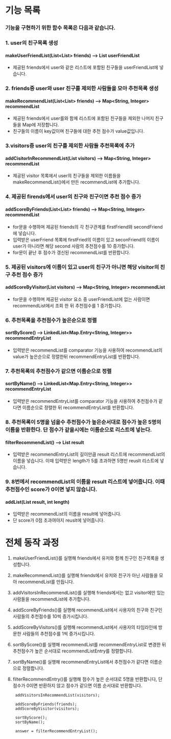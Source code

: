 # 기능 목록
### 기능을 구현하기 위한 함수 목록은 다음과 같습니다.

### 1. user의 친구목록 생성  
#### makeUserFriendList(List<List<String>> friends) --> List<String> userFriendList
- 제공된 friends에서 user와 같은 리스트에 포함된 친구들을 userFriendList에 넣습니다.


### 2. friends중 user와 user 친구를 제외한 사람들을 모아 추천목록 생성
#### makeRecommendList(List<List<String>> friends) --> Map<String, Integer> recommendList
- 제공된 friends에서 user를와 함께 리스트에 포함된 친구들을 제외한 나머지 친구들을 Map에 저장합니다.
- 친구들의 이름이 key값이며 친구들에 대한 추천 점수가 value값입니다.

### 3.visitors중 user의 친구를 제외한 사람들 추천목록에 추가
#### addCisitorInRecommendList(List<String> visitors) --> Map<String, Integer> recommendList
- 제공된 visitor 목록에서 user의 친구들을 제외한 이름들을 makeRecommendList()에서 만든 recommendList에 추가합니다. 

### 4. 제공된 firends에서 user의 친구와 친구이면 추천 점수 증가
#### addScoreByFriends(List<List<String>> friends) --> Map<String, Integer> recommendList
- for문을 수행하며 제공된 friends의 각 친구관계를 firstFriend와 secondFriend에 넣습니다.
- 입력받은 userFriend 목록에 firstFried의 이름이 있고 seconFriend의 이름이 user가 아니라면 해당 second 사람의 추천점수를 10 증가합니다.
- for문이 끝난 후 점수가 갱신된 recommendList를 반환합니다.

### 5. 제공된 visitors에 이름이 있고 user의 친구가 아니면 해당 visitor의 친구 추천 점수 증가
#### addScoreByVisitor(List<String> visitors) --> Map<String, Integer> recommendList
- for문을 수행하며 제공된 visitor 요소 중 userFriendList에 없는 사람이면 recommendList에서 조회 한 뒤 추천점수를 1 증가합니다.

### 6. 추천목록을 추천점수가 높은순으로 정렬
#### sortByScore() --> LinkedList<Map.Entry<String, Integer>> recommendEntryList
- 입력받은 recommendList를 comparator 기능을 사용하여 recommendList의 value가 높은순으로 정렬한뒤 recommendEntryList를 반환합니다.

### 7. 추천목록의 추천점수가 같으면 이름순으로 정렬
#### sortByName() --> LinkedList<Map.Entry<String, Integer>> recommendEntryList
- 입력받은 recommendEntryList를 comparator 기능을 사용하여 추천점수가 같다면 이름순으로 정렬한 뒤 recommendEntryList를 반환합니다.

### 8. 추천목록이 5명을 넘을수 추천점수가 높은순서대로 점수가 높은 5명의 이름을 반환한다. 단 점수가 같을시에는 이름순으로 리스트에 넣는다.
#### filterRecommendList() --> List<String> result
- 입력받은 recommendEntryList의 길이만큼 result 리스트에 recommendList의 이름을 넣습니다. 이때 입력받은 length가 5를 초과하면 5명만 reuslt 리스트에 넣습니다. 

### 9. 8번에서 recommendList의 이름을 result 리스트에 넣어줍니다. 이때 추천점수인 score가 0이면 넣지 않습니다.
#### addList(List<String> result, int length)
- 입력받은 recommendList의 이름을 result에 넣어줍니다.
- 단 score가 0점 초과여야지 reuslt에 넣어줍니다.


# 전체 동작 과정
1. makeUserFriendList()를 실행해 friends에서 유저와 함께 친구인 친구목록을 생성합니다.
2. makeRecommendList()를 실행해 friends에서 유저와 친구가 아닌 사람들을 모아 recommendList를 만듭니다.
3. addVisitorsInRecommendList()를 실행해 friends에서는 없고 visitor에만 있는 사람들을 recommendList에 추가합니다.
4. addScoreByFriends()를 실행해 recommendList에서 사용자의 친구와 친구인 사람들의 추천점수를 10씩 증가시킵니다.
5. addScoreByVisitors()를 실행해 recommendList에서 사용자의 타임라인에 방문한 사람들의 추천점수를 1씩 증가시킵니다.
6. sortByScore()를 실행해 recommendList를 recommendEntryList로 변경한 뒤 추천점수가 높은 순서대로 recommendListEntry를 정렬합니다.
7. sortByName()를 실행해 recommendEntryList에서 추천점수가 같다면 이름순으로 정렬합니다.
8. filterRecommendEntry()를 실행해 점수가 높은 순서대로 5명을 반환합니다, 단 점수가 0이면 반환하지 않고 점수가 같으면 이름 순서대로 반환합니다.

        addVisitorsInRecommendList(visitors);

        addScoreByFriends(friends);
        addScoreByVisitor(visitors);

        sortByScore();
        sortByName();

        answer = filterRecommendEntryList();

